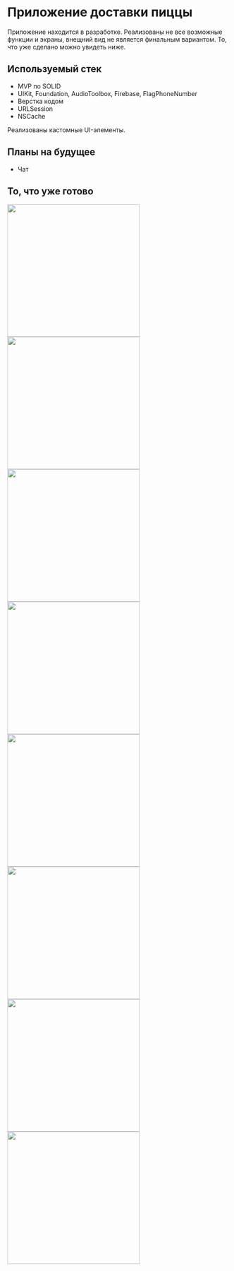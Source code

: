 # Приложение доставки пиццы
Приложение находится в разработке. Реализованы не все возможные функции и экраны, внещний вид не является финальным вариантом. То, что уже сделано можно увидеть ниже. 

## Используемый стек
* MVP по SOLID 
* UIKit, Foundation, AudioToolbox, Firebase, FlagPhoneNumber
* Верстка кодом
* URLSession
* NSCache

Реализованы кастомные UI-элементы. 

## Планы на будущее
* Чат 

## То, что уже готово
<div>
 <img src="https://user-images.githubusercontent.com/79770914/225754694-ede005cc-c57b-40e6-b86b-86b4d94f342e.png" height="300" align="center"/>
 <img src="https://user-images.githubusercontent.com/79770914/225755512-ec39cf0e-0e13-471c-beed-52e146e2943f.png" height="300" align="center"/>
 <img src="https://user-images.githubusercontent.com/79770914/225755732-0f54ed86-2bb4-451f-9087-b1c94f11dd62.png" height="300" align="center"/>
 <img src="https://user-images.githubusercontent.com/79770914/225754317-d6aafd7f-11ab-485c-8771-88c7a78115fd.png" height="300" align="center"/>
 <img src="https://user-images.githubusercontent.com/79770914/225754405-bc6c373e-91d6-4f53-8470-a9134b9f8e8e.png" height="300" align="center"/>
 <img src="https://user-images.githubusercontent.com/79770914/226983613-2b5efa2d-1ded-4054-8075-aa8e7298129e.jpg" height="300" align="center"/>
 <img src="https://user-images.githubusercontent.com/79770914/234382078-94ac386c-fa96-428f-9a55-b303c63bd49c.png" height="300" align="center"/>
 <img src="https://user-images.githubusercontent.com/79770914/234382247-3e5e4177-4c30-423d-8ebd-1f58b34d2b57.png" height="300" align="center"/>
</div>

